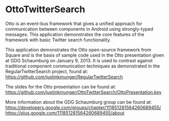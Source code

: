 OttoTwitterSearch
=================

Otto is an event-bus framework that gives a unified approach for communication between
components in Android using strongly-typed messages. This application demonstrates the
core features of the framework with basic Twitter search functionality.

This application demonstrates the Otto open-source framework from Square and is the basis 
of sample code used in the Otto presentation given at GDG Schaumburg on January 9, 2013.
It is used to contrast against traditional component communication techniques as
demonstrated in the RegularTwitterSearch project, found at:
https://github.com/justinkmunger/RegularTwitterSearch

The slides for the Otto presentation can be found at: 
https://github.com/justinkmunger/OttoTwitterSearch/OttoPresentation.key

More information about the GDG Schaumburg group can be found at:
https://developers.google.com/groups/chapter/111851281564260689455/
https://plus.google.com/111851281564260689455/about


